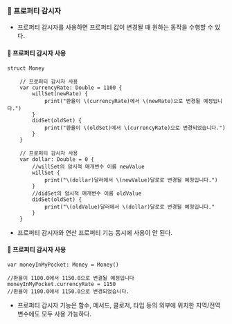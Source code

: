 ### 🚀 프로퍼티 감시자
- 프로퍼티 감시자를 사용하면 프로퍼티 값이 변경될 때 원하는 동작을 수행할 수 있다.
#### 🌟 프로퍼티 감시자 사용
```
struct Money 

    // 프로퍼티 감시자 사용
    var currencyRate: Double = 1100 {
        willSet(newRate) {
            print("환율이 \(currencyRate)에서 \(newRate)으로 변경될 예정입니다.")
        }
        didSet(oldSet) {
            print("환율이 \(oldSet)에서 \(currencyRate)으로 변경되었습니다.")
        }
    }

    // 프로퍼티 감시자 사용
    var dollar: Double = 0 {
        //willSet의 암시적 매개변수 이름 newValue
        willSet {
            print("\(dollar)달러에서 \(newValue)달로로 변경될 예정입니다.")
        }
        //didSet의 암시적 매개변수 이름 oldValue
        didSet(oldSet) {
            print("\(oldValue)달러에서 \(dollar)달로로 변경될 예정입니다."
        }
    }
```
- 프로퍼티 감시자와 연산 프로퍼티 기능 동시에 사용이 안 된다.

#### 🌟 프로퍼티 감시자 사용
```
var moneyInMyPocket: Money = Money()

//환율이 1100.0에서 1150.0으로 변결될 예정입니다
moneyInMyPocket.currencyRate = 1150
//환율이 1100.0에서 1150.0으로 변경되었습니다.
```
- 프로퍼티 갑시자 기능은 함수, 메서드, 클로저, 타입 등의 외부에 위치한 지역/전역 변수에도 모두 사용 가능하다.

